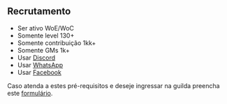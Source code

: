 
## Recrutamento

- Ser ativo WoE/WoC
- Somente level 130+
- Somente contribuição 1kk+
- Somente GMs 1k+
- Usar [Discord](https://discordapp.com/)
- Usar [WhatsApp](https://whatsapp.com/)
- Usar [Facebook](https://facebook.com/)

Caso atenda a estes pré-requisitos e deseje ingressar na guilda preencha este [formulário](https://forms.gle/vrsmRcZbqVgDB3kPA).